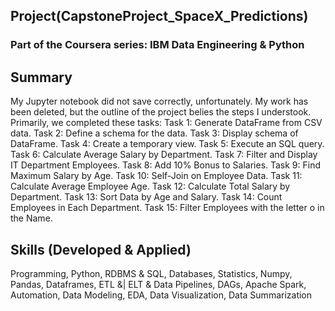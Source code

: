 ## Project(CapstoneProject_SpaceX_Predictions)
### Part of the Coursera series: IBM Data Engineering & Python
    
## Summary
My Jupyter notebook did not save correctly, unfortunately.  My work has been deleted, but the outline of the project belies the steps I understook.  Primarily, we completed these tasks:
Task 1: Generate DataFrame from CSV data.
Task 2: Define a schema for the data.
Task 3: Display schema of DataFrame.
Task 4: Create a temporary view.
Task 5: Execute an SQL query.
Task 6: Calculate Average Salary by Department.
Task 7: Filter and Display IT Department Employees.
Task 8: Add 10% Bonus to Salaries.
Task 9: Find Maximum Salary by Age.
Task 10: Self-Join on Employee Data.
Task 11: Calculate Average Employee Age.
Task 12: Calculate Total Salary by Department.
Task 13: Sort Data by Age and Salary.
Task 14: Count Employees in Each Department.
Task 15: Filter Employees with the letter o in the Name. 

## Skills (Developed & Applied)
Programming, Python, RDBMS & SQL, Databases, Statistics, Numpy, Pandas, Dataframes, ETL &| ELT & Data Pipelines, DAGs, Apache Spark, Automation, Data Modeling, EDA, Data Visualization, Data Summarization
    
